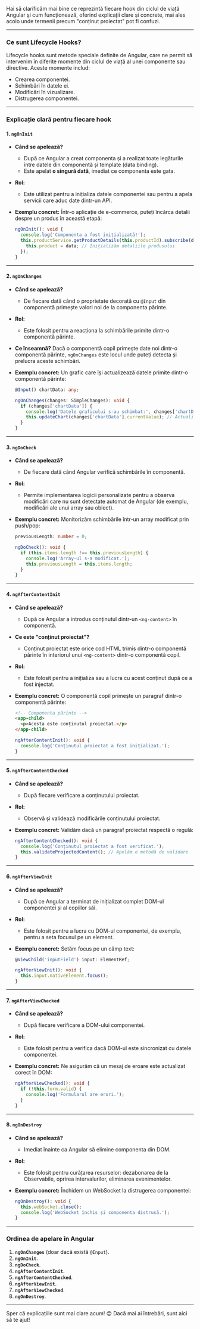Hai să clarificăm mai bine ce reprezintă fiecare hook din ciclul de viață Angular și cum funcționează, oferind explicații clare și concrete, mai ales acolo unde termenii precum "conținut proiectat" pot fi confuzi.

---

### **Ce sunt Lifecycle Hooks?**
Lifecycle hooks sunt metode speciale definite de Angular, care ne permit să intervenim în diferite momente din ciclul de viață al unei componente sau directive. Aceste momente includ:
- Crearea componentei.
- Schimbări în datele ei.
- Modificări în vizualizare.
- Distrugerea componentei.

---

### **Explicație clară pentru fiecare hook**

#### **1. `ngOnInit`**
- **Când se apelează?**
  - După ce Angular a creat componenta și a realizat toate legăturile între datele din componentă și template (data binding).
  - Este apelat **o singură dată**, imediat ce componenta este gata.

- **Rol:**
  - Este utilizat pentru a inițializa datele componentei sau pentru a apela servicii care aduc date dintr-un API.

- **Exemplu concret:**
  Într-o aplicație de e-commerce, puteți încărca detalii despre un produs în această etapă:
  ```typescript
  ngOnInit(): void {
    console.log('Componenta a fost inițializată!');
    this.productService.getProductDetails(this.productId).subscribe(data => {
      this.product = data; // Inițializăm detaliile produsului
    });
  }
  ```

---

#### **2. `ngOnChanges`**
- **Când se apelează?**
  - De fiecare dată când o proprietate decorată cu `@Input` din componentă primește valori noi de la componenta părinte.

- **Rol:**
  - Este folosit pentru a reacționa la schimbările primite dintr-o componentă părinte.

- **Ce înseamnă?**
  Dacă o componentă copil primește date noi dintr-o componentă părinte, `ngOnChanges` este locul unde puteți detecta și prelucra aceste schimbări.

- **Exemplu concret:**
  Un grafic care își actualizează datele primite dintr-o componentă părinte:
  ```typescript
  @Input() chartData: any;

  ngOnChanges(changes: SimpleChanges): void {
    if (changes['chartData']) {
      console.log('Datele graficului s-au schimbat:', changes['chartData'].currentValue);
      this.updateChart(changes['chartData'].currentValue); // Actualizăm graficul
    }
  }
  ```

---

#### **3. `ngDoCheck`**
- **Când se apelează?**
  - De fiecare dată când Angular verifică schimbările în componentă.

- **Rol:**
  - Permite implementarea logicii personalizate pentru a observa modificări care nu sunt detectate automat de Angular (de exemplu, modificări ale unui array sau obiect).

- **Exemplu concret:**
  Monitorizăm schimbările într-un array modificat prin push/pop:
  ```typescript
  previousLength: number = 0;

  ngDoCheck(): void {
    if (this.items.length !== this.previousLength) {
      console.log('Array-ul s-a modificat.');
      this.previousLength = this.items.length;
    }
  }
  ```

---

#### **4. `ngAfterContentInit`**
- **Când se apelează?**
  - După ce Angular a introdus conținutul dintr-un `<ng-content>` în componentă.

- **Ce este "conținut proiectat"?**
  - Conținut proiectat este orice cod HTML trimis dintr-o componentă părinte în interiorul unui `<ng-content>` dintr-o componentă copil.

- **Rol:**
  - Este folosit pentru a inițializa sau a lucra cu acest conținut după ce a fost injectat.

- **Exemplu concret:**
  O componentă copil primește un paragraf dintr-o componentă părinte:
  ```html
  <!-- Componenta părinte -->
  <app-child>
    <p>Acesta este conținutul proiectat.</p>
  </app-child>
  ```

  ```typescript
  ngAfterContentInit(): void {
    console.log('Conținutul proiectat a fost inițializat.');
  }
  ```

---

#### **5. `ngAfterContentChecked`**
- **Când se apelează?**
  - După fiecare verificare a conținutului proiectat.

- **Rol:**
  - Observă și validează modificările conținutului proiectat.

- **Exemplu concret:**
  Validăm dacă un paragraf proiectat respectă o regulă:
  ```typescript
  ngAfterContentChecked(): void {
    console.log('Conținutul proiectat a fost verificat.');
    this.validateProjectedContent(); // Apelăm o metodă de validare
  }
  ```

---

#### **6. `ngAfterViewInit`**
- **Când se apelează?**
  - După ce Angular a terminat de inițializat complet DOM-ul componentei și al copiilor săi.

- **Rol:**
  - Este folosit pentru a lucra cu DOM-ul componentei, de exemplu, pentru a seta focusul pe un element.

- **Exemplu concret:**
  Setăm focus pe un câmp text:
  ```typescript
  @ViewChild('inputField') input: ElementRef;

  ngAfterViewInit(): void {
    this.input.nativeElement.focus();
  }
  ```

---

#### **7. `ngAfterViewChecked`**
- **Când se apelează?**
  - După fiecare verificare a DOM-ului componentei.

- **Rol:**
  - Este folosit pentru a verifica dacă DOM-ul este sincronizat cu datele componentei.

- **Exemplu concret:**
  Ne asigurăm că un mesaj de eroare este actualizat corect în DOM:
  ```typescript
  ngAfterViewChecked(): void {
    if (!this.form.valid) {
      console.log('Formularul are erori.');
    }
  }
  ```

---

#### **8. `ngOnDestroy`**
- **Când se apelează?**
  - Imediat înainte ca Angular să elimine componenta din DOM.

- **Rol:**
  - Este folosit pentru curățarea resurselor: dezabonarea de la Observabile, oprirea intervalurilor, eliminarea evenimentelor.

- **Exemplu concret:**
  Închidem un WebSocket la distrugerea componentei:
  ```typescript
  ngOnDestroy(): void {
    this.webSocket.close();
    console.log('WebSocket închis și componenta distrusă.');
  }
  ```

---

### **Ordinea de apelare în Angular**
1. **`ngOnChanges`** (doar dacă există `@Input`).
2. **`ngOnInit`**.
3. **`ngDoCheck`**.
4. **`ngAfterContentInit`**.
5. **`ngAfterContentChecked`**.
6. **`ngAfterViewInit`**.
7. **`ngAfterViewChecked`**.
8. **`ngOnDestroy`**.

---

Sper că explicațiile sunt mai clare acum! 😊 Dacă mai ai întrebări, sunt aici să te ajut!
